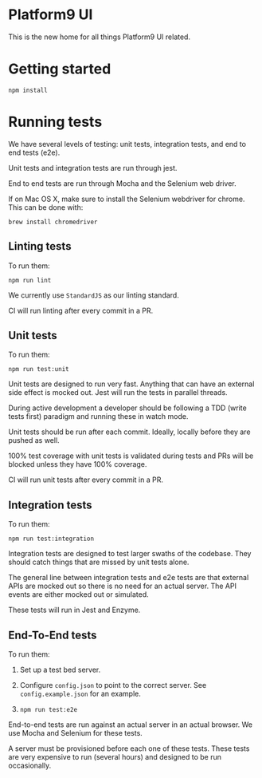 # Platform9 UI

This is the new home for all things Platform9 UI related.


# Getting started

`npm install`


# Running tests

We have several levels of testing: unit tests, integration tests, and end to
end tests (e2e).

Unit tests and integration tests are run through jest.

End to end tests are run through Mocha and the Selenium web driver.

If on Mac OS X, make sure to install the Selenium webdriver for chrome.  This
can be done with:

`brew install chromedriver`


## Linting tests

To run them:

`npm run lint`

We currently use `StandardJS` as our linting standard.

CI will run linting after every commit in a PR.


## Unit tests

To run them:

`npm run test:unit`

Unit tests are designed to run very fast.  Anything that can have an external
side effect is mocked out.  Jest will run the tests in parallel threads.

During active development a developer should be following a TDD (write tests
first) paradigm and running these in watch mode.

Unit tests should be run after each commit.  Ideally, locally before they are
pushed as well.

100% test coverage with unit tests is validated during tests and PRs will be
blocked unless they have 100% coverage.

CI will run unit tests after every commit in a PR.


## Integration tests

To run them:

`npm run test:integration`

Integration tests are designed to test larger swaths of the codebase.  They
should catch things that are missed by unit tests alone.

The general line between integration tests and e2e tests are that external APIs
are mocked out so there is no need for an actual server.  The API events are
either mocked out or simulated.

These tests will run in Jest and Enzyme.


## End-To-End tests

To run them:

1. Set up a test bed server.

2. Configure `config.json` to point to the correct server.  See
`config.example.json` for an example.

3. `npm run test:e2e`

End-to-end tests are run against an actual server in an actual browser.  We use
Mocha and Selenium for these tests.

A server must be provisioned before each one of these tests.  These tests are
very expensive to run (several hours) and designed to be run occasionally.
